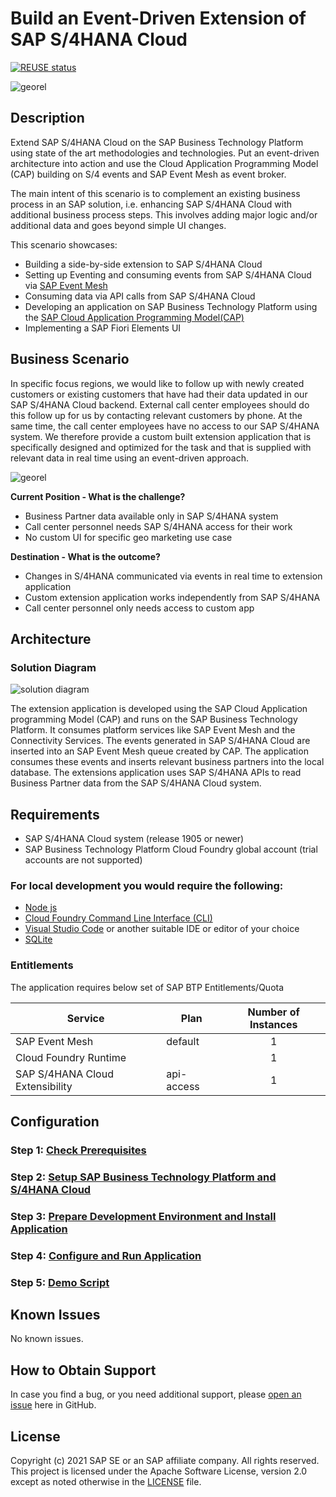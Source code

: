 # Build an Event-Driven Extension of SAP S/4HANA Cloud
[![REUSE status](https://api.reuse.software/badge/github.com/SAP-samples/cloud-extension-s4hana-cloud-business-process)](https://api.reuse.software/info/github.com/SAP-samples/cloud-extension-s4hana-cloud-business-process)

![georel](./documentation/images/georel.jpg)

## Description

Extend SAP S/4HANA Cloud on the SAP Business Technology Platform using state of the art methodologies and technologies. Put an event-driven architecture into action and use the Cloud Application Programming Model (CAP) building on S/4 events and SAP Event Mesh as event broker.

The main intent of this scenario is to complement an existing business process in an SAP solution, i.e. enhancing SAP S/4HANA Cloud with additional business process steps. This involves adding major logic and/or additional data and goes beyond simple UI changes. 

This scenario showcases:

- Building a side-by-side extension to SAP S/4HANA Cloud
- Setting up Eventing and consuming events from SAP S/4HANA Cloud via [SAP Event Mesh](https://help.sap.com/viewer/bf82e6b26456494cbdd197057c09979f/Cloud/en-US/df532e8735eb4322b00bfc7e42f84e8d.html)
- Consuming data via API calls from SAP S/4HANA Cloud 
- Developing an application on SAP Business Technology Platform using the [SAP Cloud Application Programming Model(CAP)](https://cap.cloud.sap/docs/)
- Implementing a SAP Fiori Elements UI

## Business Scenario

In specific focus regions, we would like to follow up with newly created customers or existing customers that have had their data updated in our SAP S/4HANA Cloud backend. External call center employees should do this follow up for us by contacting relevant customers by phone. At the same time, the call center employees have no access to our SAP S/4HANA system. We therefore provide a custom built extension application that is specifically designed and optimized for the task and that is supplied with relevant data in real time using an event-driven approach. 

![georel](./documentation/images/app.png)

**Current Position - What is the challenge?**

- Business Partner data available only in SAP S/4HANA system
- Call center personnel needs SAP S/4HANA access for their work
- No custom UI for specific geo marketing use case

**Destination - What is the outcome?**

- Changes in S/4HANA communicated via events in real time to extension application
- Custom extension application works independently from SAP S/4HANA
- Call center personnel only needs access to custom app

## Architecture

### Solution Diagram

![solution diagram](./documentation/images/solutiondiagram.png)

The extension application is developed using the SAP Cloud Application programming Model (CAP) and runs on the SAP Business Technology Platform. It consumes platform services like SAP Event Mesh and the Connectivity Services. The events generated in SAP S/4HANA Cloud are inserted into an SAP Event Mesh queue created by CAP. The application consumes these events and inserts relevant business partners into the local database. The extensions application uses SAP S/4HANA APIs to read Business Partner data from the SAP S/4HANA Cloud system. 

## Requirements
* SAP S/4HANA Cloud system (release 1905 or newer)
* SAP Business Technology Platform Cloud Foundry global account (trial accounts are not supported)

### For local development you would require the following:
* [Node js](https://nodejs.org/en/download/)
* [Cloud Foundry Command Line Interface (CLI)](https://github.com/cloudfoundry/cli#downloads)
* [Visual Studio Code](https://code.visualstudio.com/download) or another suitable IDE or editor of your choice
* [SQLite ](https://sqlite.org/download.html)

### Entitlements

The application requires below set of SAP BTP Entitlements/Quota

| Service                           | Plan       | Number of Instances |
|-----------------------------------|------------|:-------------------:|
| SAP Event Mesh                    | default    |          1          |
| Cloud Foundry Runtime             |            |          1          |
| SAP S/4HANA Cloud Extensibility   | api-access |          1          |

## Configuration

### Step 1: [Check Prerequisites](./documentation/mission/Prerequisites/README.md)

### Step 2: [Setup SAP Business Technology Platform and S/4HANA Cloud](./documentation/mission/Setup%20Cloud%20Platform%20and%20S4HANA/README.md)

### Step 3: [Prepare Development Environment and Install Application](./documentation/mission/Development%20Environment%20and%20Application/README.md)

### Step 4: [Configure and Run Application](documentation/mission/Configure%20and%20Run%20Example%20Application/README.md)

### Step 5: [Demo Script](documentation/mission/Demo%20Script)

## Known Issues

No known issues.

## How to Obtain Support

In case you find a bug, or you need additional support, please [open an issue](https://github.com/SAP-samples/cloud-extension-s4hana-cloud-business-process/issues/new) here in GitHub.

## License
Copyright (c) 2021 SAP SE or an SAP affiliate company. All rights reserved. This project is licensed under the Apache Software License, version 2.0 except as noted otherwise in the [LICENSE](LICENSES/Apache-2.0.txt) file.
